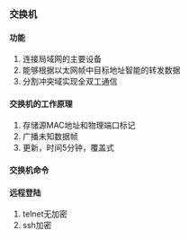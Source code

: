 ### 交换机

#### 功能

1. 连接局域网的主要设备
2. 能够根据以太网帧中目标地址智能的转发数据
3. 分割冲突域实现全双工通信

#### 交换机的工作原理

1. 存储源MAC地址和物理端口标记
2. 广播未知数据帧
3. 更新，时间5分钟，覆盖式

#### 交换机命令

#### 远程登陆

1. telnet无加密
2. ssh加密

